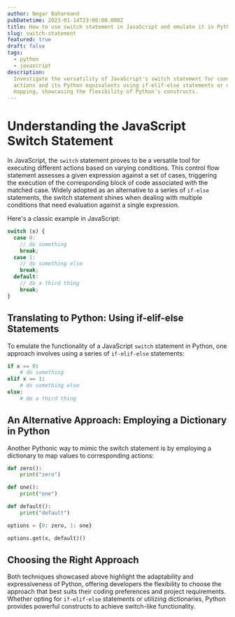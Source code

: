 ```yaml
---
author: Negar Baharmand
pubDatetime: 2023-01-14T23:00:00.000Z
title: How to use switch statement in JavaScript and emulate it in Python?
slug: switch-statement
featured: true
draft: false
tags:
  - python
  - javascript
description:
  Investigate the versatility of JavaScript's switch statement for conditional
  actions and its Python equivalents using if-elif-else statements or dictionary
  mapping, showcasing the flexibility of Python's constructs.
---
```


# Understanding the JavaScript Switch Statement

In JavaScript, the `switch` statement proves to be a versatile tool for executing different actions based on varying conditions. This control flow statement assesses a given expression against a set of cases, triggering the execution of the corresponding block of code associated with the matched case. Widely adopted as an alternative to a series of `if-else` statements, the switch statement shines when dealing with multiple conditions that need evaluation against a single expression.

Here's a classic example in JavaScript:

```javascript
switch (x) {
  case 0:
    // do something
    break;
  case 1:
    // do something else
    break;
  default:
    // do a third thing
    break;
}
```

## Translating to Python: Using if-elif-else Statements

To emulate the functionality of a JavaScript `switch` statement in Python, one approach involves using a series of `if-elif-else` statements:

```python
if x == 0:
    # do something
elif x == 1:
    # do something else
else:
    # do a third thing
```

## An Alternative Approach: Employing a Dictionary in Python

Another Pythonic way to mimic the switch statement is by employing a dictionary to map values to corresponding actions:

```python
def zero():
    print("zero")

def one():
    print("one")

def default():
    print("default")

options = {0: zero, 1: one}

options.get(x, default)()
```

## Choosing the Right Approach

Both techniques showcased above highlight the adaptability and expressiveness of Python, offering developers the flexibility to choose the approach that best suits their coding preferences and project requirements. Whether opting for `if-elif-else` statements or utilizing dictionaries, Python provides powerful constructs to achieve switch-like functionality.
